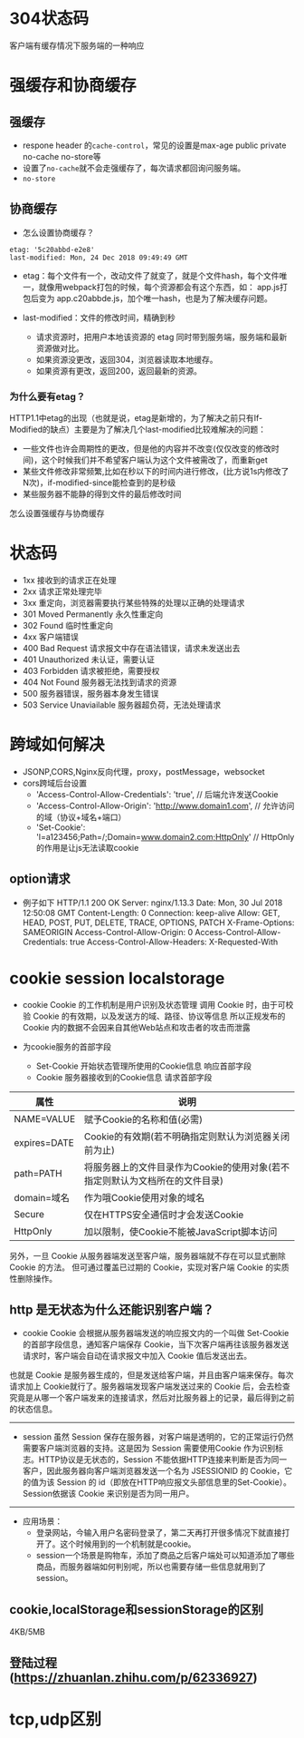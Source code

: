 <!--
 * @Author: 41
 * @Date: 2022-03-04 11:15:33
 * @LastEditors: 41
 * @LastEditTime: 2022-03-19 17:13:30
 * @Description: 
-->
# 304状态码
客户端有缓存情况下服务端的一种响应
# 强缓存和协商缓存
## 强缓存
- respone header 的`cache-control`，常见的设置是max-age public private no-cache no-store等
- 设置了`no-cache`就不会走强缓存了，每次请求都回询问服务端。
- `no-store`  
## 协商缓存
- 怎么设置协商缓存？
```
etag: '5c20abbd-e2e8'
last-modified: Mon, 24 Dec 2018 09:49:49 GMT
```
- etag：每个文件有一个，改动文件了就变了，就是个文件hash，每个文件唯一，就像用webpack打包的时候，每个资源都会有这个东西，如： app.js打包后变为 app.c20abbde.js，加个唯一hash，也是为了解决缓存问题。

- last-modified：文件的修改时间，精确到秒
  - 请求资源时，把用户本地该资源的 etag 同时带到服务端，服务端和最新资源做对比。
  - 如果资源没更改，返回304，浏览器读取本地缓存。
  - 如果资源有更改，返回200，返回最新的资源。
### 为什么要有etag？
HTTP1.1中etag的出现（也就是说，etag是新增的，为了解决之前只有If-Modified的缺点）主要是为了解决几个last-modified比较难解决的问题：
- 一些文件也许会周期性的更改，但是他的内容并不改变(仅仅改变的修改时间)，这个时候我们并不希望客户端认为这个文件被需改了，而重新get
- 某些文件修改非常频繁,比如在秒以下的时间内进行修改，(比方说1s内修改了N次)，if-modified-since能检查到的是秒级
- 某些服务器不能静的得到文件的最后修改时间

怎么设置强缓存与协商缓存

# 状态码
- 1xx 接收到的请求正在处理
- 2xx 请求正常处理完毕
- 3xx 重定向，浏览器需要执行某些特殊的处理以正确的处理请求
- 301 Moved Permanently 永久性重定向
- 302 Found 临时性重定向
- 4xx 客户端错误
- 400 Bad Request 请求报文中存在语法错误，请求未发送出去
- 401 Unauthorized 未认证，需要认证
- 403 Forbidden 请求被拒绝，需要授权
- 404 Not Found 服务器无法找到请求的资源
- 500 服务器错误，服务器本身发生错误
- 503 Service Unaviailable 服务器超负荷，无法处理请求

# 跨域如何解决
- JSONP,CORS,Nginx反向代理，proxy，postMessage，websocket
- cors跨域后台设置
  - 'Access-Control-Allow-Credentials': 'true',     // 后端允许发送Cookie
  - 'Access-Control-Allow-Origin': 'http://www.domain1.com',    // 允许访问的域（协议+域名+端口）
  - 'Set-Cookie': 'l=a123456;Path=/;Domain=www.domain2.com;HttpOnly'  // HttpOnly的作用是让js无法读取cookie

## option请求
- 例子如下
HTTP/1.1 200 OK
Server: nginx/1.13.3
Date: Mon, 30 Jul 2018 12:50:08 GMT
Content-Length: 0
Connection: keep-alive
Allow: GET, HEAD, POST, PUT, DELETE, TRACE, OPTIONS, PATCH
X-Frame-Options: SAMEORIGIN
Access-Control-Allow-Origin: 0
Access-Control-Allow-Credentials: true
Access-Control-Allow-Headers: X-Requested-With

# cookie session localstorage
- cookie Cookie 的工作机制是用户识别及状态管理
调用 Cookie 时，由于可校验 Cookie 的有效期，以及发送方的域、路径、协议等信息
所以正规发布的 Cookie 内的数据不会因来自其他Web站点和攻击者的攻击而泄露

- 为cookie服务的首部字段
  - Set-Cookie  开始状态管理所使用的Cookie信息   响应首部字段
  - Cookie      服务器接收到的Cookie信息         请求首部字段

|属性|说明|
|--|--|
|NAME=VALUE    |赋予Cookie的名称和值(必需)|
|expires=DATE  |Cookie的有效期(若不明确指定则默认为浏览器关闭前为止)|
|path=PATH     |将服务器上的文件目录作为Cookie的使用对象(若不指定则默认为文档所在的文件目录)|
|domain=域名   |作为哦Cookie使用对象的域名|
|Secure        |仅在HTTPS安全通信时才会发送Cookie|
|HttpOnly      |加以限制，使Cookie不能被JavaScript脚本访问|

另外，一旦 Cookie 从服务器端发送至客户端，服务器端就不存在可以显式删除 Cookie 的方法。
但可通过覆盖已过期的 Cookie，实现对客户端 Cookie 的实质性删除操作。

## http 是无状态为什么还能识别客户端？
- cookie
Cookie 会根据从服务器端发送的响应报文内的一个叫做 Set-Cookie 的首部字段信息，通知客户端保存 Cookie，当下次客户端再往该服务器发送请求时，客户端会自动在请求报文中加入 Cookie 值后发送出去。

也就是 Cookie 是服务器生成的，但是发送给客户端，并且由客户端来保存。每次请求加上 Cookie就行了。服务器端发现客户端发送过来的 Cookie 后，会去检查究竟是从哪一个客户端发来的连接请求，然后对比服务器上的记录，最后得到之前的状态信息。
***
- session
虽然 Session 保存在服务器，对客户端是透明的，它的正常运行仍然需要客户端浏览器的支持。这是因为 Session 需要使用Cookie 作为识别标志。HTTP协议是无状态的，Session 不能依据HTTP连接来判断是否为同一客户，因此服务器向客户端浏览器发送一个名为 JSESSIONID 的 Cookie，它的值为该 Session 的 id（即放在HTTP响应报文头部信息里的Set-Cookie）。Session依据该 Cookie 来识别是否为同一用户。
***
- 应用场景：
  - 登录网站，今输入用户名密码登录了，第二天再打开很多情况下就直接打开了。这个时候用到的一个机制就是cookie。
  - session一个场景是购物车，添加了商品之后客户端处可以知道添加了哪些商品，而服务器端如何判别呢，所以也需要存储一些信息就用到了session。
## cookie,localStorage和sessionStorage的区别
4KB/5MB
## 登陆过程(https://zhuanlan.zhihu.com/p/62336927)

# tcp,udp区别

